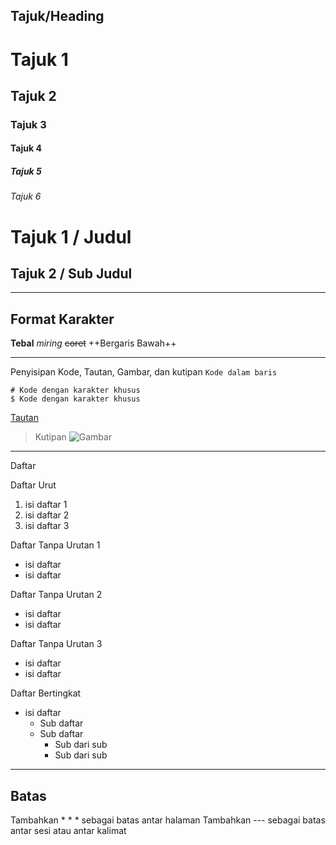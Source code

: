 Tajuk/Heading
-----------------

# Tajuk 1
## Tajuk 2
### Tajuk 3
#### Tajuk 4
##### Tajuk 5
###### Tajuk 6

Tajuk 1 / Judul
=======

Tajuk 2 /  Sub Judul
----


***
Format Karakter
---------------
**Tebal**
*miring*
~~coret~~
++Bergaris Bawah++

***
Penyisipan Kode, Tautan, Gambar, dan kutipan
`Kode dalam baris`

```
# Kode dengan karakter khusus 
$ Kode dengan karakter khusus
```
[Tautan](https://blankon.github.io/wiki/)

> Kutipan
![Gambar](dev.blankonlinux.or.id/raw-attachment/wiki/Misi/buatan-indonesia.png)

***
Daftar

Daftar Urut
1. isi daftar 1
1. isi daftar 2
1. isi daftar 3

Daftar Tanpa Urutan 1
- isi daftar
- isi daftar

Daftar Tanpa Urutan 2
* isi daftar
* isi daftar

Daftar Tanpa Urutan 3
+ isi daftar
+ isi daftar

Daftar Bertingkat
* isi daftar
  + Sub daftar
  + Sub daftar
    - Sub dari sub
    - Sub dari sub


***
Batas
------

Tambahkan * * * sebagai batas antar halaman
Tambahkan --- sebagai batas antar sesi atau antar kalimat
